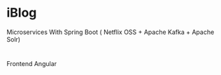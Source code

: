 # iBlog
Microservices With Spring Boot ( Netflix OSS + Apache Kafka + Apache Solr)
#
Frontend Angular
